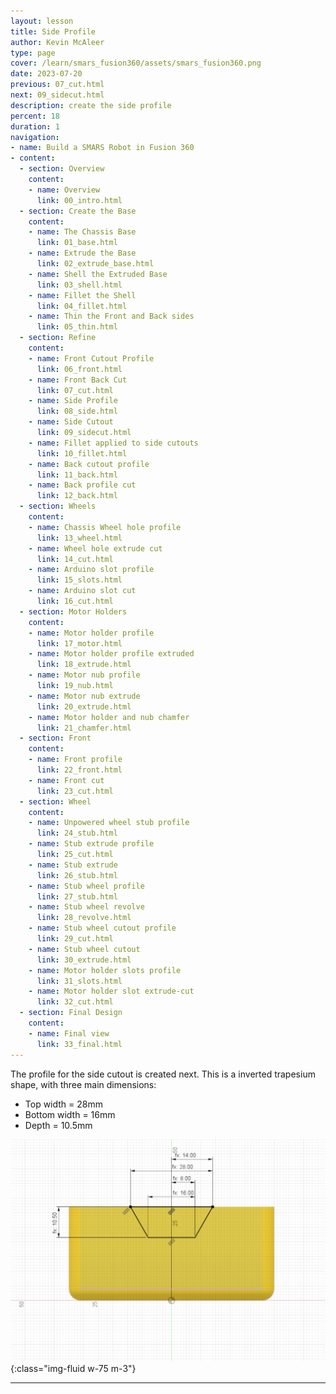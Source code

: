 ```yaml
---
layout: lesson
title: Side Profile
author: Kevin McAleer
type: page
cover: /learn/smars_fusion360/assets/smars_fusion360.png
date: 2023-07-20
previous: 07_cut.html
next: 09_sidecut.html
description: create the side profile
percent: 18
duration: 1
navigation:
- name: Build a SMARS Robot in Fusion 360
- content:
  - section: Overview
    content:
    - name: Overview
      link: 00_intro.html
  - section: Create the Base
    content:
    - name: The Chassis Base
      link: 01_base.html
    - name: Extrude the Base
      link: 02_extrude_base.html
    - name: Shell the Extruded Base
      link: 03_shell.html
    - name: Fillet the Shell
      link: 04_fillet.html
    - name: Thin the Front and Back sides
      link: 05_thin.html
  - section: Refine
    content:
    - name: Front Cutout Profile
      link: 06_front.html
    - name: Front Back Cut
      link: 07_cut.html
    - name: Side Profile
      link: 08_side.html
    - name: Side Cutout
      link: 09_sidecut.html
    - name: Fillet applied to side cutouts
      link: 10_fillet.html
    - name: Back cutout profile
      link: 11_back.html
    - name: Back profile cut
      link: 12_back.html
  - section: Wheels
    content:
    - name: Chassis Wheel hole profile
      link: 13_wheel.html
    - name: Wheel hole extrude cut
      link: 14_cut.html
    - name: Arduino slot profile
      link: 15_slots.html
    - name: Arduino slot cut
      link: 16_cut.html
  - section: Motor Holders
    content:
    - name: Motor holder profile
      link: 17_motor.html
    - name: Motor holder profile extruded
      link: 18_extrude.html
    - name: Motor nub profile
      link: 19_nub.html
    - name: Motor nub extrude
      link: 20_extrude.html
    - name: Motor holder and nub chamfer
      link: 21_chamfer.html
  - section: Front
    content:
    - name: Front profile
      link: 22_front.html
    - name: Front cut
      link: 23_cut.html
  - section: Wheel
    content:
    - name: Unpowered wheel stub profile
      link: 24_stub.html
    - name: Stub extrude profile
      link: 25_cut.html
    - name: Stub extrude
      link: 26_stub.html
    - name: Stub wheel profile
      link: 27_stub.html
    - name: Stub wheel revolve
      link: 28_revolve.html
    - name: Stub wheel cutout profile
      link: 29_cut.html
    - name: Stub wheel cutout
      link: 30_extrude.html
    - name: Motor holder slots profile
      link: 31_slots.html
    - name: Motor holder slot extrude-cut
      link: 32_cut.html
  - section: Final Design
    content:
    - name: Final view
      link: 33_final.html
---
```



The profile for the side cutout is created next. This is a inverted trapesium shape, with three main dimensions:

* Top width = 28mm
* Bottom width = 16mm
* Depth = 10.5mm

![Chassis Side Profile Cad Drawing](assets/chassis_side_profile.png){:class="img-fluid w-75 m-3"}

---
